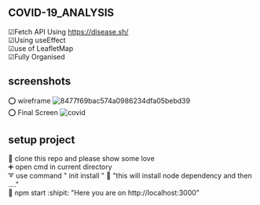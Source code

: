 ## COVID-19_ANALYSIS
&#9745;Fetch API Using https://disease.sh/ <br />
&#9745;Using useEffect <br />
&#9745;use of LeafletMap <br />
&#9745;Fully Organised <br />

## screenshots
 :o: wireframe
![8477f69bac574a0986234dfa05bebd39](https://user-images.githubusercontent.com/30805079/89271354-356da400-d65a-11ea-9c08-91c85627085f.png) <br />
 :o: Final Screen
![covid](https://user-images.githubusercontent.com/30805079/89271361-38689480-d65a-11ea-9970-53f66b6c2e0f.png)

## setup project
:trident: clone this repo and please show some love <br />
:heavy_plus_sign: open cmd in current directory <br />
:curly_loop: use command " init install " :white_flower: "this will install node dependency and then ...." <br />
:100: npm start  :shipit: "Here you are on http://localhost:3000" <br />

